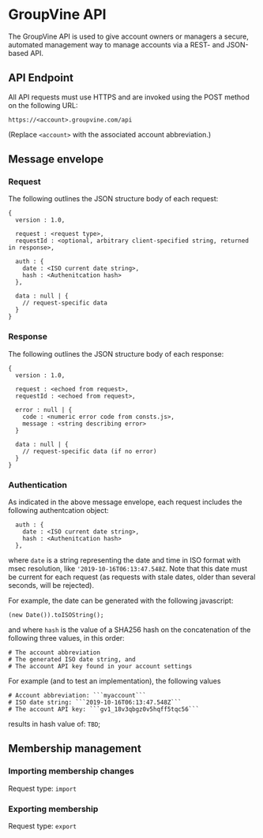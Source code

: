 # GroupVine API

The GroupVine API is used to give account owners or managers a secure,
automated management way to manage accounts via a REST- and
JSON-based API.

## API Endpoint

All API requests must use HTTPS and are invoked using the POST method
on the following URL:

```
https://<account>.groupvine.com/api
```

(Replace ```<account>``` with the associated account abbreviation.)


## Message envelope

### Request

The following outlines the JSON structure body of each request:

```
{
  version : 1.0,

  request : <request type>,
  requestId : <optional, arbitrary client-specified string, returned in response>,

  auth : {
    date : <ISO current date string>,
    hash : <Authenitcation hash>
  },

  data : null | {
    // request-specific data
  }
}
```

### Response

The following outlines the JSON structure body of each response:

```
{
  version : 1.0,

  request : <echoed from request>,
  requestId : <echoed from request>,

  error : null | {
    code : <numeric error code from consts.js>,
    message : <string describing error>
  }

  data : null | {
    // request-specific data (if no error)
  }
}
```

### Authentication 

As indicated in the above message envelope, each request includes the
following authentcation object:

```
  auth : {
    date : <ISO current date string>,
    hash : <Authenitcation hash>
  },
```

where ```date``` is a string representing the date and time in ISO
format with msec resolution, like ```'2019-10-16T06:13:47.548Z```.
Note that this date must be current for each request (as requests with
stale dates, older than several seconds, will be rejected).

For example, the date can be generated with the following javascript:

```
(new Date()).toISOString();
```

and where ```hash``` is the value of a SHA256 hash on the concatenation of the
following three values, in this order:

    # The account abbreviation
    # The generated ISO date string, and
    # The account API key found in your account settings

For example (and to test an implementation), the following values

    # Account abbreviation: ```myaccount```
    # ISO date string: ```2019-10-16T06:13:47.548Z```
    # The account API key: ```gv1_18v3qbgz0v5hqff5tqc56```

results in hash value of: ``` TBD ```;


## Membership management

### Importing membership changes

Request type: ```import```



### Exporting membership

Request type: ```export```



